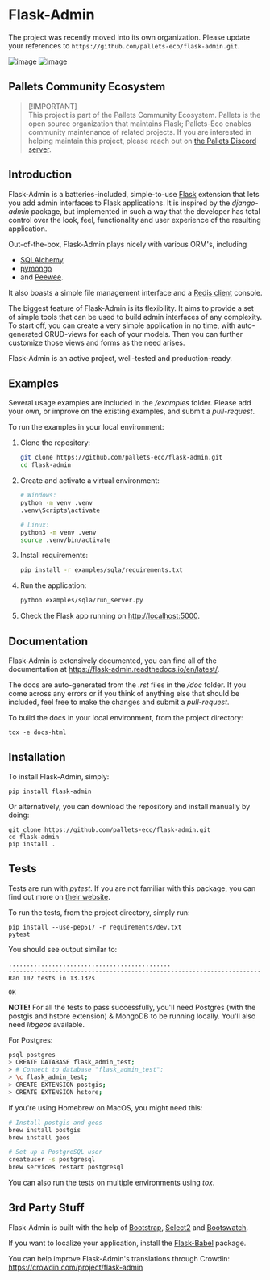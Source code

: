 # Flask-Admin

The project was recently moved into its own organization. Please update
your references to `https://github.com/pallets-eco/flask-admin.git`.

[![image](https://d322cqt584bo4o.cloudfront.net/flask-admin/localized.svg)](https://crowdin.com/project/flask-admin) [![image](https://github.com/pallets-eco/flask-admin/actions/workflows/test.yaml/badge.svg)](https://github.com/pallets-eco/flask-admin/actions/workflows/test.yaml)

## Pallets Community Ecosystem

> [!IMPORTANT]\
> This project is part of the Pallets Community Ecosystem. Pallets is the open
> source organization that maintains Flask; Pallets-Eco enables community
> maintenance of related projects. If you are interested in helping maintain
> this project, please reach out on [the Pallets Discord server][discord].

[discord]: https://discord.gg/pallets

## Introduction

Flask-Admin is a batteries-included, simple-to-use
[Flask](http://flask.pocoo.org/) extension that lets you add admin
interfaces to Flask applications. It is inspired by the *django-admin*
package, but implemented in such a way that the developer has total
control over the look, feel, functionality and user experience of the resulting
application.

Out-of-the-box, Flask-Admin plays nicely with various ORM\'s, including

-   [SQLAlchemy](http://www.sqlalchemy.org/)
-   [pymongo](http://api.mongodb.org/python/current/)
-   and [Peewee](https://github.com/coleifer/peewee).

It also boasts a simple file management interface and a [Redis
client](http://redis.io/) console.

The biggest feature of Flask-Admin is its flexibility. It aims to provide a
set of simple tools that can be used to build admin interfaces of
any complexity. To start off, you can create a very simple
application in no time, with auto-generated CRUD-views for each of your
models. Then you can further customize those views and forms as
the need arises.

Flask-Admin is an active project, well-tested and production-ready.

## Examples

Several usage examples are included in the */examples* folder. Please
add your own, or improve on the existing examples, and submit a
*pull-request*.

To run the examples in your local environment:
1. Clone the repository:

    ```bash
    git clone https://github.com/pallets-eco/flask-admin.git
    cd flask-admin
    ```
2. Create and activate a virtual environment:

    ```bash
    # Windows:
    python -m venv .venv
    .venv\Scripts\activate

    # Linux:
    python3 -m venv .venv
    source .venv/bin/activate
    ```
3. Install requirements:

    ```bash
    pip install -r examples/sqla/requirements.txt
    ```
4. Run the application:

    ```bash
    python examples/sqla/run_server.py
    ```
5. Check the Flask app running on <http://localhost:5000>.

## Documentation

Flask-Admin is extensively documented, you can find all of the
documentation at <https://flask-admin.readthedocs.io/en/latest/>.

The docs are auto-generated from the *.rst* files in the */doc* folder.
If you come across any errors or if you think of anything else that
should be included, feel free to make the changes and submit a *pull-request*.

To build the docs in your local environment, from the project directory:

    tox -e docs-html

## Installation

To install Flask-Admin, simply:

    pip install flask-admin

Or alternatively, you can download the repository and install manually
by doing:

    git clone https://github.com/pallets-eco/flask-admin.git
    cd flask-admin
    pip install .

## Tests

Tests are run with *pytest*. If you are not familiar with this package, you can find out more on [their website](https://pytest.org/).

To run the tests, from the project directory, simply run:

    pip install --use-pep517 -r requirements/dev.txt
    pytest

You should see output similar to:

    .............................................
    ----------------------------------------------------------------------
    Ran 102 tests in 13.132s

    OK

**NOTE!** For all the tests to pass successfully, you\'ll need Postgres (with
the postgis and hstore extension) & MongoDB to be running locally. You'll
also need *libgeos* available.

For Postgres:
```bash
psql postgres
> CREATE DATABASE flask_admin_test;
> # Connect to database "flask_admin_test":
> \c flask_admin_test;
> CREATE EXTENSION postgis;
> CREATE EXTENSION hstore;
```
If you\'re using Homebrew on MacOS, you might need this:

```bash
# Install postgis and geos
brew install postgis
brew install geos

# Set up a PostgreSQL user
createuser -s postgresql
brew services restart postgresql
```

You can also run the tests on multiple environments using *tox*.

## 3rd Party Stuff

Flask-Admin is built with the help of
[Bootstrap](http://getbootstrap.com/),
[Select2](https://github.com/ivaynberg/select2) and
[Bootswatch](http://bootswatch.com/).

If you want to localize your application, install the
[Flask-Babel](https://pypi.python.org/pypi/Flask-Babel) package.

You can help improve Flask-Admin\'s translations through Crowdin:
<https://crowdin.com/project/flask-admin>
